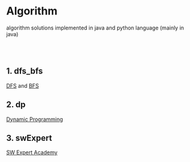 # Algorithm
algorithm solutions implemented in java and python language (mainly in java)

<br><br>


## 1. dfs_bfs
<a href="https://www.acmicpc.net/problem/tag/DFS">DFS</a> and <a href="https://www.acmicpc.net/problem/tag/BFS">BFS</a>

## 2. dp
<a href="https://www.acmicpc.net/problem/tag/%EB%8B%A4%EC%9D%B4%EB%82%98%EB%AF%B9%20%ED%94%84%EB%A1%9C%EA%B7%B8%EB%9E%98%EB%B0%8D">
  Dynamic Programming
</a>

## 3. swExpert
<a href="https://www.swexpertacademy.com/main/userpage/code/userProblemBoxDetail.do?probBoxId=AV5Po0AqAPwDFAUq&leftPage=1&curPage=userpage&userId=SWEAC">
  SW Expert Academy
</a>

<br>
